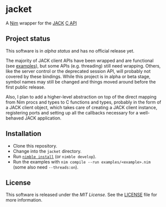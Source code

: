 # jacket

A [Nim] wrapper for the [JACK] [C API]


## Project status

This software is in *alpha status* and has no official release yet.

The majority of JACK client APIs have been wrapped and are functional (see
[examples]), but some APIs (e.g. threading) still need wrapping. Others, like
the server control or the deprecated session API, will probably not covered by
these bindings. While this project is in alpha or beta stage, symbol names may
still be changed and things moved around before the first public release.

Also, I plan to add a higher-level abstraction on top of the direct mapping
from Nim procs and types to C functions and types, probably in the form of
a JACK client object, which takes care of creating a JACK client instance,
registering ports and setting up all the callbacks necessary for a well-behaved
JACK application.


## Installation

* Clone this repository.
* Change into the `jacket` directory.
* Run [`nimble install`] (or `nimble develop`).
* Run the examples with `nim compile --run examples/<example>.nim` (some also
  need `--threads:on`).


## License

This software is released under the *MIT License*. See the [LICENSE](./LICENSE)
file for more information.


[`nimble install`]: https://github.com/nim-lang/nimble#nimble-usage
[C API]: https://jackaudio.org/api/
[examples]: ./examples
[JACK]: https://jackaudio.org/
[Nim]: https://nim-lang.org/
